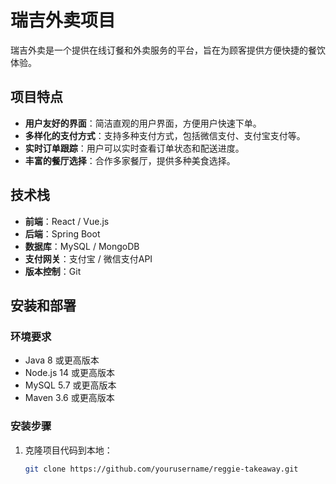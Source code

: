 # 瑞吉外卖项目

瑞吉外卖是一个提供在线订餐和外卖服务的平台，旨在为顾客提供方便快捷的餐饮体验。

## 项目特点

- **用户友好的界面**：简洁直观的用户界面，方便用户快速下单。
- **多样化的支付方式**：支持多种支付方式，包括微信支付、支付宝支付等。
- **实时订单跟踪**：用户可以实时查看订单状态和配送进度。
- **丰富的餐厅选择**：合作多家餐厅，提供多种美食选择。

## 技术栈

- **前端**：React / Vue.js
- **后端**：Spring Boot
- **数据库**：MySQL / MongoDB
- **支付网关**：支付宝 / 微信支付API
- **版本控制**：Git

## 安装和部署

### 环境要求

- Java 8 或更高版本
- Node.js 14 或更高版本
- MySQL 5.7 或更高版本
- Maven 3.6 或更高版本

### 安装步骤

1. 克隆项目代码到本地：
   ```bash
   git clone https://github.com/yourusername/reggie-takeaway.git
